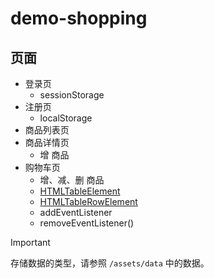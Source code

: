 # demo-shopping

## 页面

- 登录页
  + sessionStorage
- 注册页
  + localStorage
- 商品列表页
- 商品详情页
  + 增 商品
- 购物车页
  + 增、减、删 商品
  + [HTMLTableElement](https://developer.mozilla.org/zh-CN/docs/Web/API/HTMLTableElement)
  + [HTMLTableRowElement](https://developer.mozilla.org/en-US/docs/Web/API/HTMLTableRowElement)
  + addEventListener
  + removeEventListener()

> [!IMPORTANT]
>
> 存储数据的类型，请参照 `/assets/data` 中的数据。
